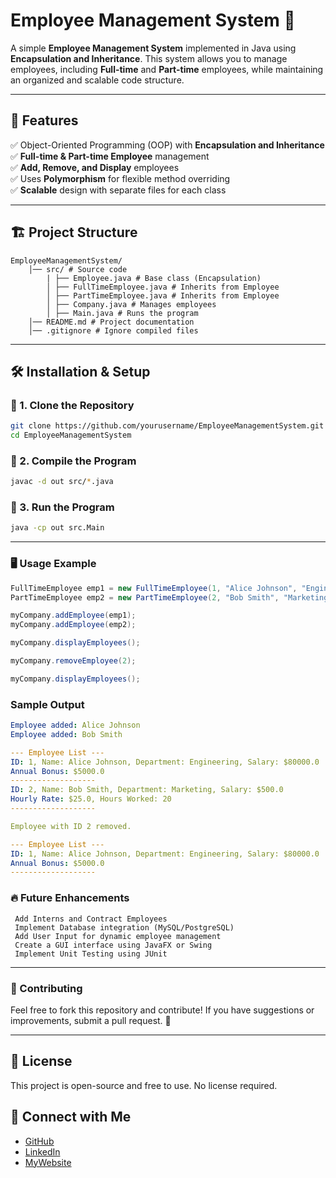 # Employee Management System 🚀

A simple **Employee Management System** implemented in Java using **Encapsulation and Inheritance**. This system allows you to manage employees, including **Full-time** and **Part-time** employees, while maintaining an organized and scalable code structure.

---

## 📌 Features

✅ Object-Oriented Programming (OOP) with **Encapsulation and Inheritance**  
✅ **Full-time & Part-time Employee** management  
✅ **Add, Remove, and Display** employees  
✅ Uses **Polymorphism** for flexible method overriding  
✅ **Scalable** design with separate files for each class  

---

## 🏗️ Project Structure

```text
EmployeeManagementSystem/
    │── src/ # Source code
        | ├── Employee.java # Base class (Encapsulation)
        │ ├── FullTimeEmployee.java # Inherits from Employee
        │ ├── PartTimeEmployee.java # Inherits from Employee
        │ ├── Company.java # Manages employees
        │ ├── Main.java # Runs the program
    │── README.md # Project documentation
    │── .gitignore # Ignore compiled files
```

---

## 🛠️ Installation & Setup

### **🔹 1. Clone the Repository**

```sh
git clone https://github.com/yourusername/EmployeeManagementSystem.git
cd EmployeeManagementSystem
```

### **🔹 2. Compile the Program**

```sh
javac -d out src/*.java
```

### **🔹 3. Run the Program**

```sh
java -cp out src.Main
```

---

### 🖥️ Usage Example

```java
FullTimeEmployee emp1 = new FullTimeEmployee(1, "Alice Johnson", "Engineering", 80000, 5000);
PartTimeEmployee emp2 = new PartTimeEmployee(2, "Bob Smith", "Marketing", 25, 20);

myCompany.addEmployee(emp1);
myCompany.addEmployee(emp2);

myCompany.displayEmployees();

myCompany.removeEmployee(2);

myCompany.displayEmployees();
```

### Sample Output

```yaml
Employee added: Alice Johnson
Employee added: Bob Smith

--- Employee List ---
ID: 1, Name: Alice Johnson, Department: Engineering, Salary: $80000.0
Annual Bonus: $5000.0
-------------------
ID: 2, Name: Bob Smith, Department: Marketing, Salary: $500.0
Hourly Rate: $25.0, Hours Worked: 20
-------------------

Employee with ID 2 removed.

--- Employee List ---
ID: 1, Name: Alice Johnson, Department: Engineering, Salary: $80000.0
Annual Bonus: $5000.0
-------------------

```

### 🔥 Future Enhancements

```text
 Add Interns and Contract Employees
 Implement Database integration (MySQL/PostgreSQL)
 Add User Input for dynamic employee management
 Create a GUI interface using JavaFX or Swing
 Implement Unit Testing using JUnit
 ```

---

### 🤝 Contributing

Feel free to fork this repository and contribute! If you have suggestions or improvements, submit a pull request. 🚀

---

## 📝 License

This project is open-source and free to use. No license required.

## 🔗 Connect with Me

- [GitHub](https://github.com/aimaovai)
- [LinkedIn](https://www.linkedin.com/in/aimaovai)
- [MyWebsite](https://aima-ovai-portfolio.vercel.app/)
